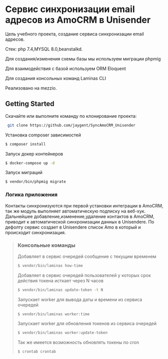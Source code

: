# Сервис синхронизации email адресов из AmoCRM в Unisender


Цель учебного проекта, создание сервиса синхронизации email адресов.

Стек: php 7.4,MYSQL 8.0,beanstalkd.

Для создания/изменения схемы базы мы используем миграции phpmig

Для взаимодействия с базой используем ORM Eloquent

Для создания консольных команд Laminas CLI

Реализовано на mezzio.

## Getting Started

Скачайте или выполните команду по клонирование проекта:

```bash
 git clone https://github.com/jaygent/SyncAmoCRM_Unisender
```
Установка composer зависимостей 
```bash
$ composer install
```
Запуск докер контейнеров
```bash
$ docker-compose up -d
```
Запуск миграций
```bash
$ vendor/bin/phpmig migrate
```
### Логика приложения

Контакты синхронизуются при первой установки интеграции в AmoCRM, 
так же модуль выполняет автоматическую подписку на веб-хук.
Дальнейшее добавление,изменение,удаление контактов в AmoCRM, 
приводит к автоматической синхронизации данных в Unisendere.
По дефолту сервис создает в Unisendere список Amo в который и происходит синхронизация.

> ### Консольные команды
> Добавляет в сервис очередей сообщение с текущим временем
> ```bash
> $ vendor/bin/laminas how-time
> ```
> 
> Добавляет в сервис очередей пользователей у которых срок действия токена исткает через N часов
> ```bash
> $ vendor/bin/laminas update-token -t N 
> ```
> 
> Запускает worker для вывода даты и времени из сервиса очередей
> ```bash
> $ vendor/bin/laminas worker:time 
> ```
> Запускает worker для обновления токенов из сервиса очередей
> ```bash
> $ vendor/bin/laminas worker:update-token
> ```
> Так же имеется возможность обновлять токены по cron 
> ```bash
> $ crontab crontab 
> ```
